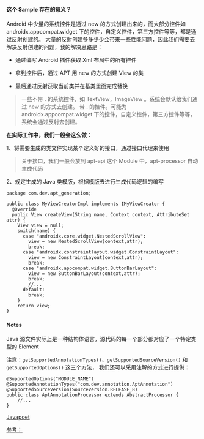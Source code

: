 
#### 这个 Sample 存在的意义？

Android 中少量的系统控件是通过 new 的方式创建出来的，而大部分控件如 androidx.appcompat.widget 下的控件，自定义控件，第三方控件等等，都是通过反射创建的。
大量的反射创建多多少少会带来一些性能问题，因此我们需要去解决反射创建的问题，我的解决思路是：

- 通过编写 Android 插件获取 Xml 布局中的所有控件
  
- 拿到控件后，通过 APT 用 new 的方式创建 View 的类
  
- 最后通过反射获取当前类并在基类里面完成替换

>一些不带 . 的系统控件，如 TextView，ImageView 。系统会默认给我们通过 new 的方式去创建。
带 . 的控件。可能为 androidx.appcompat.widget 下的控件，自定义控件，第三方控件等等，系统会通过反射去创建。

**在实际工作中，我们一般会这么做：**

1、将需要生成的类文件实现某个定义好的接口，通过接口代理来使用

>关于接口，我们一般会放到 apt-api 这个 Module 中，apt-processor 自动生成代码

2、规定生成的 Java 类模版，根据模版去进行生成代码逻辑的编写

```
package com.dev.apt_generation;

public class MyViewCreatorImpl implements IMyViewCreator {
  @Override
  public View createView(String name, Context context, AttributeSet attr) {
    View view = null;
    switch(name) {
      case "androidx.core.widget.NestedScrollView":
      	view = new NestedScrollView(context,attr);
      	break;
      case "androidx.constraintlayout.widget.ConstraintLayout":
      	view = new ConstraintLayout(context,attr);
      	break;
      case "androidx.appcompat.widget.ButtonBarLayout":
      	view = new ButtonBarLayout(context,attr);
      	break;
        //...
      default:
      	break;
    }
    return view;
}
```


 
#### Notes

Java 源文件实际上是一种结构体语言，源代码的每一个部分都对应了一个特定类型的 Element

注意：`getSupportedAnnotationTypes()`、`getSupportedSourceVersion()` 和 `getSupportedOptions()` 这三个方法，
我们还可以采用注解的方式进行提供：

```
@SupportedOptions("MODULE_NAME")
@SupportedAnnotationTypes("com.dev.annotation.AptAnnotation")
@SupportedSourceVersion(SourceVersion.RELEASE_8)
public class AptAnnotationProcessor extends AbstractProcessor {
    //...
}
```

[Javapoet](https://github.com/square/javapoet)

[参考：](https://juejin.cn/post/6978500975770206239)